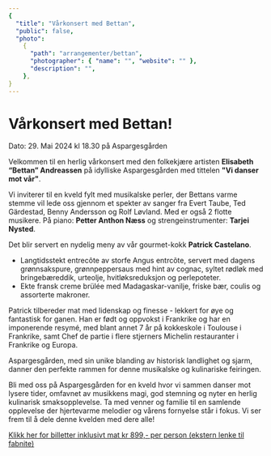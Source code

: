```yaml
---
{
  "title": "Vårkonsert med Bettan",
  "public": false,
  "photo":
    {
      "path": "arrangementer/bettan",
      "photographer": { "name": "", "website": "" },
      "description": "",
    },
}
---
```


# Vårkonsert med Bettan!

Dato: 29. Mai 2024 kl 18.30 på Aspargesgården

Velkommen til en herlig vårkonsert med den folkekjære artisten **Elisabeth “Bettan” Andreassen** på idylliske Aspargesgården med tittelen **"Vi danser mot vår"**.

Vi inviterer til en kveld fylt med musikalske perler, der Bettans varme stemme vil lede oss gjennom et spekter av sanger fra Evert Taube, Ted Gärdestad, Benny Andersson og Rolf Løvland.
Med er også 2 flotte musikere.
På piano: **Petter Anthon Næss** og strengeinstrumenter: **Tarjei Nysted**.

Det blir servert en nydelig meny av vår gourmet-kokk **Patrick Castelano**.

- Langtidsstekt entrecôte av storfe Angus entrcõte, servert med dagens grønnsakspure, grønnpeppersaus med hint av cognac, syltet rødløk med bringebæreddik, urteolje, hvitløksreduksjon og perlepoteter.
- Ekte fransk creme brülée med Madagaskar-vanilje, friske bær, coulis og assorterte makroner.

Patrick tilbereder mat med lidenskap og finesse - lekkert for øye og fantastisk for ganen. Han er født og oppvokst i Frankrike og har en imponerende resymé, med blant annet 7 år på kokkeskole i Toulouse i Frankrike, samt Chef de partie i flere stjerners Michelin restauranter i Frankrike og Europa.

Aspargesgården, med sin unike blanding av historisk landlighet og sjarm, danner den perfekte rammen for denne musikalske og kulinariske feiringen.

Bli med oss på Aspargesgården for en kveld hvor vi sammen danser mot lysere tider, omfavnet av musikkens magi, god stemning og nyter en herlig kulinarisk smaksopplevelse. Ta med venner og familie til en samlende opplevelse der hjertevarme melodier og vårens fornyelse står i fokus. Vi ser frem til å dele denne kvelden med dere alle!

[Klikk her for billetter inklusivt mat kr 899,- per person (ekstern lenke til fabnite)](https://fabnite.com/events/varkonsert-med-bettan-konsert)
